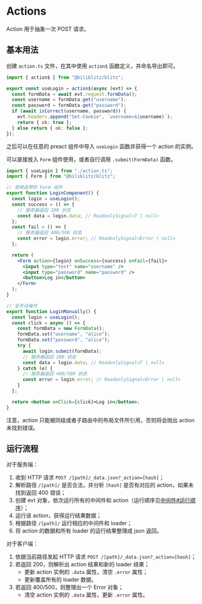 # Actions

Action 用于抽象一次 POST 请求。

## 基本用法

创建 `action.ts` 文件，在其中使用 `action$` 函数定义，并命名导出即可。

```jsx
import { action$ } from "@biliblitz/blitz";

export const useLogin = action$(async (evt) => {
  const formData = await evt.request.formData();
  const username = formData.get("username");
  const password = formData.get("password");
  if (await isCorrect(username, password)) {
    evt.headers.append("Set-Cookie", `username=${username}`);
    return { ok: true };
  } else return { ok: false };
});
```

之后可以在任意的 preact 组件中导入 `useLogin` 函数并获得一个 action 的实例。

可以直接放入 `Form` 组件使用，或者自行调用 `.submit(FormData)` 函数。

```jsx
import { useLogin } from "./action.ts";
import { Form } from "@biliblitz/blitz";

// 使用自带的 Form 组件
export function LoginComponent() {
  const login = useLogin();
  const success = () => {
    // 服务器返回 200 状态
    const data = login.data; // ReadonlySignal<T | null>
  };
  const fail = () => {
    // 服务器返回 400/500 状态
    const error = login.error; // ReadonlySignal<Error | null>
  };

  return (
    <Form action={login} onSuccess={success} onFail={fail}>
      <input type="text" name="username" />
      <input type="password" name="password" />
      <button>Log in</button>
    </Form>
  );
}

// 全手动操作
export function LoginManually() {
  const login = useLogin();
  const click = async () => {
    const formData = new FormData();
    formData.set("username", "alice");
    formData.set("password", "alice");
    try {
      await login.submit(formData);
      // 服务器返回 200 状态
      const data = login.data; // ReadonlySignal<T | null>
    } catch (e) {
      // 服务器返回 400/500 状态
      const error = login.error; // ReadonlySignal<Error | null>
    }
  };

  return <button onClick={click}>Log in</button>;
}
```

注意，action 只能被同级或者子路由中的布局文件所引用，否则将会抛出 action 未找到错误。

## 运行流程

对于服务端：

1. 收到 HTTP 请求 `POST /[path]/_data.json?_action=[hash]`；
2. 解析路径 `/[path]/` 是否合法，并分析 `[hash]` 是否有对应的 action，如果未找到返回 400 错误；
3. 创建 evt 对象，依次运行所有的中间件和 action（运行顺序见[中间件#运行顺序](./middlewares.md#运行顺序)）；
4. 运行该 action，获得运行结果数据；
5. 根据路径 `/[path]/` 运行相应的中间件和 loader；
6. 将 action 的数据和所有 loader 的运行结果整理成 json 返回。

对于客户端：

1. 依据当前路径发起 HTTP 请求 `POST /[path]/_data.json?_action=[hash]`；
2. 若返回 200，则解析出 action 结果和新的 loader 结果；
   - 更新 action 实例的 `.data` 属性，清空 `.error` 属性；
   - 更新覆盖所有的 loader 数据。
3. 若返回 400/500，则整理出一个 Error 对象；
   - 清空 action 实例的 `.data` 属性，更新 `.error` 属性。
